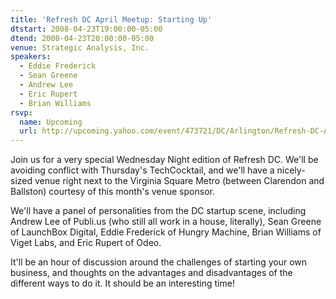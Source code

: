 ```yaml
---
title: 'Refresh DC April Meetup: Starting Up'
dtstart: 2008-04-23T19:00:00-05:00
dtend: 2008-04-23T20:00:00-05:00
venue: Strategic Analysis, Inc.
speakers:
  - Eddie Frederick
  - Sean Greene
  - Andrew Lee
  - Eric Rupert
  - Brian Williams
rsvp:
  name: Upcoming
  url: http://upcoming.yahoo.com/event/473721/DC/Arlington/Refresh-DC-April-Meetup-Starting-Up/Strategic-Analysis-Inc/
---
```


Join us for a very special Wednesday Night edition of Refresh DC. We'll be avoiding conflict with Thursday's TechCocktail, and we'll have a nicely-sized venue right next to the Virginia Square Metro (between Clarendon and Ballston) courtesy of this month's venue sponsor.

We'll have a panel of personalities from the DC startup scene, including Andrew Lee of Publi.us (who still all work in a house, literally), Sean Greene of LaunchBox Digital, Eddie Frederick of Hungry Machine, Brian Williams of Viget Labs, and Eric Rupert of Odeo.

It'll be an hour of discussion around the challenges of starting your own business, and thoughts on the advantages and disadvantages of the different ways to do it. It should be an interesting time!